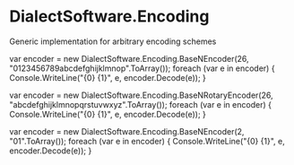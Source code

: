 # DialectSoftware.Encoding
Generic implementation for arbitrary encoding schemes

var encoder = new DialectSoftware.Encoding.BaseNEncoder(26, "0123456789abcdefghijklmnop".ToArray());
foreach (var e in encoder)
{
    Console.WriteLine("{0} {1}", e, encoder.Decode(e));
}

var encoder = new DialectSoftware.Encoding.BaseNRotaryEncoder(26, "abcdefghijklmnopqrstuvwxyz".ToArray());
foreach (var e in encoder)
{
    Console.WriteLine("{0} {1}", e, encoder.Decode(e));
}

var encoder = new DialectSoftware.Encoding.BaseNEncoder(2, "01".ToArray());
foreach (var e in encoder)
{
    Console.WriteLine("{0} {1}", e, encoder.Decode(e));
}